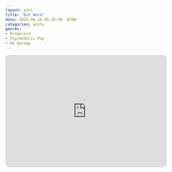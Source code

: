 ```yaml
---
layout: post
title: "Out Here"
date: 2025-06-16 05:35:00 -0700
categories: posts
genres:
- Breakcore
- Psychedelic Pop
- Uk Garage 
---
```

<iframe style="border-radius:12px" src="https://open.spotify.com/embed/playlist/4lNOr5OVAHbnVyMm9tAIZX?utm_source=generator" width="100%" height="352" frameBorder="0" allowfullscreen="" allow="autoplay; clipboard-write; encrypted-media; fullscreen; picture-in-picture" loading="lazy"></iframe>